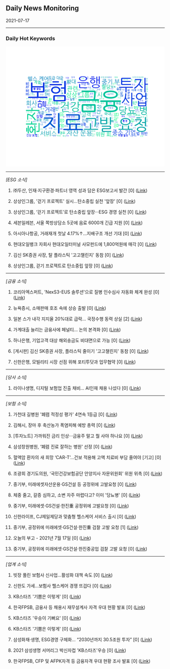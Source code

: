 ## Daily News Monitoring 

2021-07-17 

----------

### Daily Hot Keywords 

![word_cloud](image/2021-07-17_word_cloud.png)

----------

*[ESG 소식]*

1. ㈜두산, 인재·지구환경·파트너 영역 성과 담은 ESG보고서 발간 [0] ([Link](https://news.naver.com/main/read.nhn?mode=LSD&mid=sec&sid1=102&oid=001&aid=0012528738))

2. 상상인그룹, '걷기 프로젝트' 실시…탄소중립 실천 '앞장' [0] ([Link](https://news.naver.com/main/read.nhn?mode=LSD&mid=sec&sid1=101&oid=015&aid=0004578977))

3. 상상인그룹, ‘걷기 프로젝트’로 탄소중립 앞장···ESG 경영 실천 [0] ([Link](https://news.naver.com/main/read.nhn?mode=LSD&mid=sec&sid1=101&oid=011&aid=0003937525))

4. 세븐일레븐, 서울 쪽방상담소 5곳에 음료 6000개 긴급 지원 [0] ([Link](https://news.naver.com/main/read.nhn?mode=LSD&mid=sec&sid1=101&oid=031&aid=0000611163))

5. 아시아나항공, 거래재개 첫날 4.17%↑…지배구조 개선 기대 [0] ([Link](https://news.naver.com/main/read.nhn?mode=LSD&mid=sec&sid1=101&oid=008&aid=0004617281))

6. 현대오일뱅크 자회사 현대오일터미널 사모펀드에 1,800억원에 매각 [0] ([Link](https://news.naver.com/main/read.nhn?mode=LSD&mid=sec&sid1=101&oid=011&aid=0003937889))

7. 김신 SK증권 사장, 탈 플라스틱 '고고챌린지' 동참 [0] ([Link](https://news.naver.com/main/read.nhn?mode=LSD&mid=sec&sid1=101&oid=003&aid=0010612275))

8. 상상인그룹, 걷기 프로젝트로 탄소중립 앞장 [0] ([Link](https://news.naver.com/main/read.nhn?mode=LSD&mid=sec&sid1=101&oid=003&aid=0010612272))

----------

*[금융 소식]*

1. 코리아엑스퍼트, 'NexS3-EUS 솔루션'으로 질병 인수심사 자동화 체계 완성 [0] ([Link](https://news.naver.com/main/read.nhn?mode=LSD&mid=sec&sid1=101&oid=031&aid=0000611173))

2. 뉴욕증시, 소매판매 호조 속에 상승 출발 [0] ([Link](https://news.naver.com/main/read.nhn?mode=LSD&mid=sec&sid1=101&oid=001&aid=0012530592))

3. 일본 스가 내각 지지율 20%대로 급락… 국정수행 동력 상실 [2] ([Link](https://news.naver.com/main/read.nhn?mode=LSD&mid=sec&sid1=104&oid=032&aid=0003086049))

4. 가계대출 늘리는 금융사에 페널티… 논의 본격화 [0] ([Link](https://news.naver.com/main/read.nhn?mode=LSD&mid=sec&sid1=101&oid=016&aid=0001862316))

5. 하나은행, 기업고객 대상 해외송금도 비대면으로 가능 [0] ([Link](https://news.naver.com/main/read.nhn?mode=LSD&mid=sec&sid1=101&oid=008&aid=0004617301))

6. [게시판] 김신 SK증권 사장, 플라스틱 줄이기 '고고챌린지' 동참 [0] ([Link](https://news.naver.com/main/read.nhn?mode=LSD&mid=sec&sid1=101&oid=001&aid=0012528795))

7. 신한은행, 모빌리티 시장 선점 위해 포티투닷과 업무협약 [0] ([Link](https://news.naver.com/main/read.nhn?mode=LSD&mid=sec&sid1=101&oid=277&aid=0004938400))

----------

*[당사 소식]*

1. 라이나생명, 디지털 보험업 진출 채비… AI인재 채용 나섰다 [0] ([Link](https://news.naver.com/main/read.nhn?mode=LSD&mid=sec&sid1=101&oid=417&aid=0000715457))

----------

*[보험 소식]*

1. 가천대 길병원 '폐렴 적정성 평가' 4연속 1등급 [0] ([Link](https://news.naver.com/main/read.nhn?mode=LSD&mid=sec&sid1=102&oid=076&aid=0003755182))

2. 김해시, 장마 후 축산농가 폭염피해 예방 총력 [0] ([Link](https://news.naver.com/main/read.nhn?mode=LSD&mid=sec&sid1=102&oid=082&aid=0001107254))

3. [투자노트] 가까워진 금리 인상···금융주 말고 뭘 사야 하나요 [0] ([Link](https://news.naver.com/main/read.nhn?mode=LSD&mid=sec&sid1=101&oid=366&aid=0000747140))

4. 삼성창원병원, ‘폐렴 진료 잘하는 병원’ 선정 [0] ([Link](https://news.naver.com/main/read.nhn?mode=LSD&mid=sec&sid1=102&oid=002&aid=0002200314))

5. 혈액암 환자의 새 희망 ‘CAR-T’…건보 적용해 고액 치료비 부담 줄여야 [기고] [0] ([Link](https://news.naver.com/main/read.nhn?mode=LSD&mid=sec&sid1=103&oid=032&aid=0003086043))

6. 조광희 경기도의원, ‘국민건강보험공단 안양지사 자문위원회’ 위원 위촉 [0] ([Link](https://news.naver.com/main/read.nhn?mode=LSD&mid=sec&sid1=004&oid=081&aid=0003202274))

7. 중기부, 미래에셋자산운용·GS건설 등 공정위에 고발요청 [0] ([Link](https://news.naver.com/main/read.nhn?mode=LSD&mid=sec&sid1=101&oid=011&aid=0003937892))

8. 체중 줄고, 갈증 심하고, 소변 자주 마렵다고? 이미 '당뇨병' [0] ([Link](https://news.naver.com/main/read.nhn?mode=LSD&mid=sec&sid1=102&oid=076&aid=0003755179))

9. 중기부, 미래에셋·GS건설·한진重 공정위에 고발요청 [0] ([Link](https://news.naver.com/main/read.nhn?mode=LSD&mid=sec&sid1=101&oid=277&aid=0004938811))

10. 신한라이프, CJ제일제당과 맞춤형 헬스케어 서비스 출시 [0] ([Link](https://news.naver.com/main/read.nhn?mode=LSD&mid=sec&sid1=101&oid=018&aid=0004986458))

11. 중기부, 공정위에 미래에셋·GS건설·한진重 검찰 고발 요청 [1] ([Link](https://news.naver.com/main/read.nhn?mode=LSD&mid=sec&sid1=101&oid=015&aid=0004579469))

12. 오늘의 부고 - 2021년 7월 17일 [0] ([Link](https://news.naver.com/main/read.nhn?mode=LSD&mid=sec&sid1=102&oid=032&aid=0003086025))

13. 중기부, 공정위에 미래에셋·GS건설·한진중공업 검찰 고발 요청 [0] ([Link](https://news.naver.com/main/read.nhn?mode=LSD&mid=sec&sid1=101&oid=030&aid=0002958195))

----------

*[업계 소식]*

1. 빗장 풀린 보험사 신사업…활성화 대책 속도 [0] ([Link](https://news.naver.com/main/read.nhn?mode=LSD&mid=sec&sid1=101&oid=029&aid=0002687410))

2. 신한도 가세…보험사 헬스케어 경쟁 뜨겁다 [0] ([Link](https://news.naver.com/main/read.nhn?mode=LSD&mid=sec&sid1=101&oid=015&aid=0004579331))

3. KB스타즈 '기쁨은 이렇게' [0] ([Link](https://news.naver.com/main/read.nhn?mode=LSD&mid=sec&sid1=102&oid=421&aid=0005483056))

4. 한국FPSB, 금융사 등 채용시 재무설계사 자격 우대 현황 발표 [0] ([Link](https://news.naver.com/main/read.nhn?mode=LSD&mid=sec&sid1=004&oid=081&aid=0003202243))

5. KB스타즈 '우승이 기뻐요' [0] ([Link](https://news.naver.com/main/read.nhn?mode=LSD&mid=sec&sid1=102&oid=421&aid=0005483058))

6. KB스타즈 '기쁨은 이렇게' [0] ([Link](https://news.naver.com/main/read.nhn?mode=LSD&mid=sec&sid1=102&oid=421&aid=0005483055))

7. 삼성화재·생명, ESG경영 구체화… “2030년까지 30.5조원 투자” [0] ([Link](https://news.naver.com/main/read.nhn?mode=LSD&mid=sec&sid1=101&oid=417&aid=0000715462))

8. 2021 삼성생명 서머리그 박신자컵 'KB스타즈'우승 [0] ([Link](https://news.naver.com/main/read.nhn?mode=LSD&mid=sec&sid1=102&oid=421&aid=0005483158))

9. 한국FPSB, CFP 및 AFPK자격 등 금융자격 우대 현황 조사 발표 [0] ([Link](https://news.naver.com/main/read.nhn?mode=LSD&mid=sec&sid1=004&oid=366&aid=0000747336))

